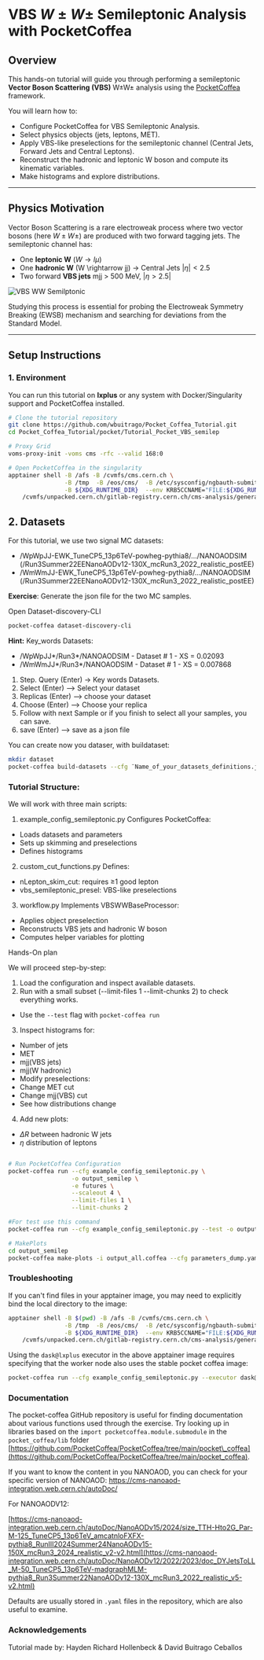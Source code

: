 # VBS $W \pm W \pm$ Semileptonic Analysis with PocketCoffea

## Overview

This hands-on tutorial will guide you through performing a semileptonic **Vector Boson Scattering (VBS)** W±W± analysis using the [PocketCoffea](https://github.com/PocketCoffea) framework.

You will learn how to:

- Configure PocketCoffea for VBS Semileptonic Analysis.
- Select physics objects (jets, leptons, MET).
- Apply VBS-like preselections for the semileptonic channel (Central Jets, Forward Jets and Central Leptons).
- Reconstruct the hadronic and leptonic W boson and compute its kinematic variables.
- Make histograms and explore distributions.
  
------

## Physics Motivation

Vector Boson Scattering is a rare electroweak process where two vector bosons (here $W \pm W\pm$) are produced with two forward tagging jets. The semileptonic channel has:

- One **leptonic W** ($W \rightarrow l \mu$)  
- One **hadronic W** (W \rightarrow jj)  -> Central Jets $|\eta| < 2.5$
- Two forward **VBS jets**  mjj > 500 MeV, $|\eta > 2.5|$ 

![VBS WW Semilptonic](semilep.png)

Studying this process is essential for probing the Electroweak Symmetry Breaking (EWSB) mechanism and searching for deviations from the Standard Model.

---

## Setup Instructions

### 1. Environment
You can run this tutorial on **lxplus** or any system with Docker/Singularity support and PocketCoffea installed.

```bash
# Clone the tutorial repository
git clone https://github.com/wbuitrago/Pocket_Coffea_Tutorial.git
cd Pocket_Coffea_Tutorial/pocket/Tutorial_Pocket_VBS_semilep

# Proxy Grid
voms-proxy-init -voms cms -rfc --valid 168:0

# Open PocketCoffea in the singularity
apptainer shell -B /afs -B /cvmfs/cms.cern.ch \
                -B /tmp  -B /eos/cms/  -B /etc/sysconfig/ngbauth-submit \
                -B ${XDG_RUNTIME_DIR}  --env KRB5CCNAME="FILE:${XDG_RUNTIME_DIR}/krb5cc" \
    /cvmfs/unpacked.cern.ch/gitlab-registry.cern.ch/cms-analysis/general/pocketcoffea:lxplus-el9-stable

```

## 2. Datasets 

For this tutorial, we use two signal MC datasets:
* /WpWpJJ-EWK_TuneCP5_13p6TeV-powheg-pythia8/.../NANOAODSIM (/Run3Summer22EENanoAODv12-130X_mcRun3_2022_realistic_postEE)
* /WmWmJJ-EWK_TuneCP5_13p6TeV-powheg-pythia8/.../NANOAODSIM (/Run3Summer22EENanoAODv12-130X_mcRun3_2022_realistic_postEE)

**Exercise**:
Generate the json file for the  two MC samples.

Open Dataset-discovery-CLI

```bash
pocket-coffea dataset-discovery-cli
```

**Hint:** Key_words Datasets:
  * /WpWpJJ*/Run3*/NANOAODSIM - Dataset # 1 - XS = 0.02093
  * /WmWmJJ*/Run3*/NANOAODSIM - Dataset # 1 - XS = 0.007868

1. Step. Query (Enter) -> Key words Datasets.
2. Select (Enter) --> Select your dataset
3. Replicas (Enter) --> choose your dataset
4. Choose (Enter) --> Choose your replica
5. Follow with next Sample or if you finish to select all your samples, you can save.
6. save (Enter) --> save as a json file

You can create now you dataser, with buildataset:

```bash
mkdir dataset
pocket-coffea build-datasets --cfg ¨Name_of_your_datasets_definitions.json¨
```

### Tutorial Structure:

We will work with three main scripts:

1. example_config_semileptonic.py
Configures PocketCoffea:
* Loads datasets and parameters
* Sets up skimming and preselections
* Defines histograms

2. custom_cut_functions.py
Defines:
* nLepton_skim_cut: requires ≥1 good lepton
* vbs_semileptonic_presel: VBS-like preselections

3. workflow.py
Implements VBSWWBaseProcessor:
* Applies object preselection
* Reconstructs VBS jets and hadronic W boson
* Computes helper variables for plotting

Hands-On plan

We will proceed step-by-step:

1. Load the configuration and inspect available datasets.
2. Run with a small subset (--limit-files 1 --limit-chunks 2) to check everything works.
* Use the `--test` flag with `pocket-coffea run`
3. Inspect histograms for:
* Number of jets
* MET
* mjj(VBS jets)
* mjj(W hadronic)
* Modify preselections:
* Change MET cut
* Change mjj(VBS) cut
* See how distributions change
4. Add new plots:
* $\Delta R$ between hadronic W jets
* $\eta$ distribution of leptons

```bash

# Run PocketCoffea Configuration 
pocket-coffea run --cfg example_config_semileptonic.py \
                  -o output_semilep \
                  -e futures \
                  --scaleout 4 \
                  --limit-files 1 \
                  --limit-chunks 2

#For test use this command
pocket-coffea run --cfg example_config_semileptonic.py --test -o outputs/test

# MakePlots
cd output_semilep
pocket-coffea make-plots -i output_all.coffea --cfg parameters_dump.yaml -o plots

```

### Troubleshooting

If you can't find files in your apptainer image, you may need to explicitly bind the local directory to the image:
```bash
apptainer shell -B $(pwd) -B /afs -B /cvmfs/cms.cern.ch \
                -B /tmp  -B /eos/cms/  -B /etc/sysconfig/ngbauth-submit \
                -B ${XDG_RUNTIME_DIR}  --env KRB5CCNAME="FILE:${XDG_RUNTIME_DIR}/krb5cc" \
    /cvmfs/unpacked.cern.ch/gitlab-registry.cern.ch/cms-analysis/general/pocketcoffea:lxplus-el9-stable
```

Using the `dask@lxplus` executor in the above apptainer image requires specifying that the worker node also uses the stable pocket coffea image:
```bash
pocket-coffea run --cfg example_config_semileptonic.py --executor dask@lxplus --scaleout 10 -o output_dask --worker-image /cvmfs/unpacked.cern.ch/gitlab-registry.cern.ch/cms-analysis/general/pocketcoffea:lxplus-el9-stable
```

### Documentation

The pocket-coffea GitHub repository is useful for finding documentation about various functions used through the exercise.
Try looking up in libraries based on the `import pocketcoffea.module.submodule` in the `pocket_coffea/lib` folder
[https://github.com/PocketCoffea/PocketCoffea/tree/main/pocket\_coffea](https://github.com/PocketCoffea/PocketCoffea/tree/main/pocket_coffea).

If you want to know the content in you NANOAOD, you can check for your specific version of NANOAOD:
https://cms-nanoaod-integration.web.cern.ch/autoDoc/

For NANOAODV12:

[https://cms-nanoaod-integration.web.cern.ch/autoDoc/NanoAODv15/2024/size_TTH-Hto2G_Par-M-125_TuneCP5_13p6TeV_amcatnloFXFX-pythia8_RunIII2024Summer24NanoAODv15-150X_mcRun3_2024_realistic_v2-v2.html](https://cms-nanoaod-integration.web.cern.ch/autoDoc/NanoAODv12/2022/2023/doc_DYJetsToLL_M-50_TuneCP5_13p6TeV-madgraphMLM-pythia8_Run3Summer22NanoAODv12-130X_mcRun3_2022_realistic_v5-v2.html)



Defaults are usually stored in `.yaml` files in the repository, which are also useful to examine.

### Acknowledgements

Tutorial made by: Hayden Richard Hollenbeck & David Buitrago Ceballos
